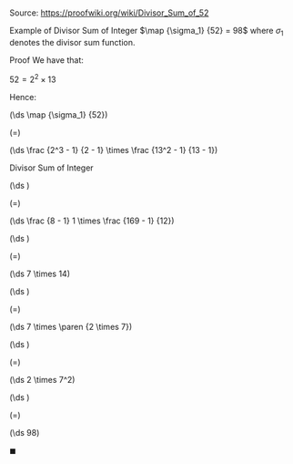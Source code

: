 # 

Source: https://proofwiki.org/wiki/Divisor_Sum_of_52

Example of Divisor Sum of Integer
$\map {\sigma_1} {52} = 98$
where $\sigma_1$ denotes the divisor sum function.


Proof
We have that:

$52 = 2^2 \times 13$

Hence:














\(\ds \map {\sigma_1} {52}\)

\(=\)







\(\ds \frac {2^3 - 1} {2 - 1} \times \frac {13^2 - 1} {13 - 1}\)





Divisor Sum of Integer














\(\ds \)

\(=\)







\(\ds \frac {8 - 1} 1 \times \frac {169 - 1} {12}\)




















\(\ds \)

\(=\)







\(\ds 7 \times 14\)




















\(\ds \)

\(=\)







\(\ds 7 \times \paren {2 \times 7}\)




















\(\ds \)

\(=\)







\(\ds 2 \times 7^2\)




















\(\ds \)

\(=\)







\(\ds 98\)









$\blacksquare$





